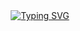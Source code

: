 <div align="center">
<a href="https://git.io/typing-svg"><img src="https://readme-typing-svg.herokuapp.com?font=Fira+Code&duration=3000&pause=500&center=true&multiline=true&width=435&height=150&lines=Hi+there!+I'm+Vadim;I+am+a+computer+scince+student;I+develop+various+applications" alt="Typing SVG" /></a>
</div>
